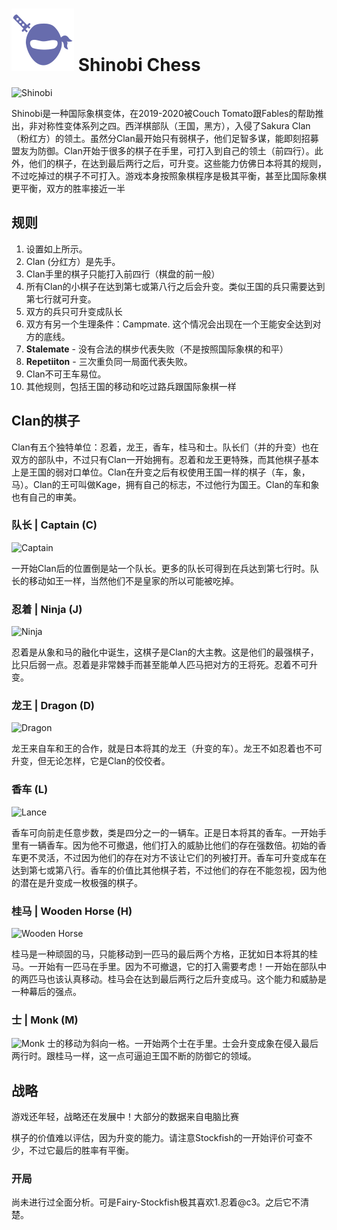 # ![Shinobi chess](https://github.com/gbtami/pychess-variants/blob/master/static/icons/shinobi.svg) Shinobi Chess

![Shinobi](https://github.com/gbtami/pychess-variants/blob/master/static/images/CVariantsGuide/Shinobi.png)

Shinobi是一种国际象棋变体，在2019-2020被Couch Tomato跟Fables的帮助推出，非对称性变体系列之四。西洋棋部队（王国，黑方），入侵了Sakura Clan（粉红方）的领土。虽然分Clan最开始只有弱棋子，他们足智多谋，能即刻招募盟友为防御。Clan开始于很多的棋子在手里，可打入到自己的领土（前四行）。此外，他们的棋子，在达到最后两行之后，可升变。这些能力仿佛日本将其的规则，不过吃掉过的棋子不可打入。游戏本身按照象棋程序是极其平衡，甚至比国际象棋更平衡，双方的胜率接近一半
 
## 规则
1.	设置如上所示。
2.	Clan (分红方）是先手。
3.	Clan手里的棋子只能打入前四行（棋盘的前一般）
4.	所有Clan的小棋子在达到第七或第八行之后会升变。类似王国的兵只需要达到第七行就可升变。
5.	双方的兵只可升变成队长
6.	双方有另一个生理条件：Campmate. 这个情况会出现在一个王能安全达到对方的底线。
7.	**Stalemate**  - 没有合法的棋步代表失败（不是按照国际象棋的和平）
8.	**Repetiiton** - 三次重负同一局面代表失败。
9.	Clan不可王车易位。
10.	其他规则，包括王国的移动和吃过路兵跟国际象棋一样

## Clan的棋子

Clan有五个独特单位：忍着，龙王，香车，桂马和士。队长们（并的升变）也在双方的部队中，不过只有Clan一开始拥有。忍着和龙王更特殊，而其他棋子基本上是王国的弱对口单位。Clan在升变之后有权使用王国一样的棋子（车，象，马）。Clan的王可叫做Kage，拥有自己的标志，不过他行为国王。Clan的车和象也有自己的审美。

### 队长 | Captain (C)

![Captain](https://github.com/gbtami/pychess-variants/blob/master/static/images/CVariantsGuide/ClanCaptain.png)

一开始Clan后的位置倒是站一个队长。更多的队长可得到在兵达到第七行时。队长的移动如王一样，当然他们不是皇家的所以可能被吃掉。

### 忍着 | Ninja (J)

![Ninja](https://github.com/gbtami/pychess-variants/blob/master/static/images/CVariantsGuide/Ninja.png)

忍着是从象和马的融化中诞生，这棋子是Clan的大主教。这是他们的最强棋子，比只后弱一点。忍着是非常棘手而甚至能单人匹马把对方的王将死。忍着不可升变。

### 龙王 | Dragon (D)

![Dragon](https://github.com/gbtami/pychess-variants/blob/master/static/images/CVariantsGuide/Dragon.png)

龙王来自车和王的合作，就是日本将其的龙王（升变的车）。龙王不如忍着也不可升变，但无论怎样，它是Clan的佼佼者。

### 香车 (L)

![Lance](https://github.com/gbtami/pychess-variants/blob/master/static/images/CVariantsGuide/Lance.png)

香车可向前走任意步数，类是四分之一的一辆车。正是日本将其的香车。一开始手里有一辆香车。因为他不可撤退，他们打入的威胁比他们的存在强数倍。初始的香车更不灵活，不过因为他们的存在对方不该让它们的列被打开。香车可升变成车在达到第七或第八行。香车的价值比其他棋子若，不过他们的存在不能忽视，因为他的潜在是升变成一枚极强的棋子。

### 桂马 | Wooden Horse (H)

![Wooden Horse](https://github.com/gbtami/pychess-variants/blob/master/static/images/CVariantsGuide/Horse.png)

桂马是一种顽固的马，只能移动到一匹马的最后两个方格，正犹如日本将其的桂马。一开始有一匹马在手里。因为不可撤退，它的打入需要考虑！一开始在部队中的两匹马也该认真移动。桂马会在达到最后两行之后升变成马。这个能力和威胁是一种幕后的强点。

### 士 | Monk (M)

![Monk](https://github.com/gbtami/pychess-variants/blob/master/static/images/CVariantsGuide/Monk.png)
士的移动为斜向一格。一开始两个士在手里。士会升变成象在侵入最后两行时。跟桂马一样，这一点可逼迫王国不断的防御它的领域。
 
## 战略
游戏还年轻，战略还在发展中！大部分的数据来自电脑比赛

棋子的价值难以评估，因为升变的能力。请注意Stockfish的一开始评价可查不少，不过它最后的胜率有平衡。

### 开局
尚未进行过全面分析。可是Fairy-Stockfish极其喜欢1.忍着@c3。之后它不清楚。
